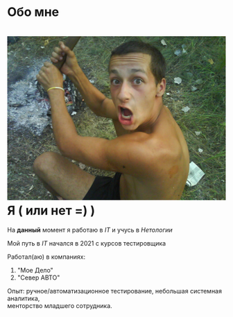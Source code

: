 # Обо мне

# ![Мое фото](img/my_foto.JPG) Я ( или нет =) )


На **данный** момент я работаю в _IT_ и учусь в *Нетологии*

Мой путь в _IT_ начался в 2021 с курсов тестировщика

Работал(аю) в компаниях:
1. "Мое Дело"
2. "Север АВТО"

Опыт: ручное/автоматизационное тестирование, небольшая системная аналитика, <br>менторство младшего сотрудника.